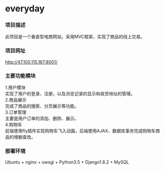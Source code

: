 # everyday
### 项目描述
此项目是一个垂直型电商网站，采用MVC框架，实现了商品的线上交易。
 
### 项目网址
http://47.100.115.167:8001/

### 主要功能模块
1.用户模块<br>
实现了用户的登录、注册，以及浏览记录的显示和收货地址的管理。<br>
2.商品展示<br>
完成了商品的搜索、分页展示等功能。<br>
3.订单管理<br>
主要是用户订单的添加、删除、展示。<br>
4.购物车<br>
前端使用fly插件实现购物车飞入动画，后端使用AJAX、数据库事务完成购物车商品的增删查改。<br>

### 部署环境
Ubuntu + nginx + uwsgi + Python3.5 + Django1.8.2 + MySQL



